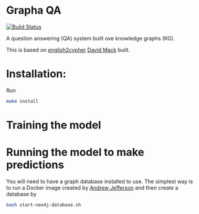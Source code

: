 # Grapha QA

[![Build Status](https://travis-ci.org/yuzhiliu/graphqa.svg?branch=week2)](https://travis-ci.org/yuzhiliu/graphqa)

A question answering (QA) system built ove knowledge graphs (KG).

This is based on [english2cypher](https://github.com/Octavian-ai/english2cypher) [David Mack](https://medium.com/@DavidMack) built.

# Installation:

Run
```bash
make install
```

# Training the model


# Running the model to make predictions

You will need to have a graph database installed to use. The simplest way is to
run a Docker image created by [Andrew
Jefferson](https://neo4j.com/staff/andrew-jefferson/) and then create a
database by 

```bash
bash start-neo4j-database.sh
```
